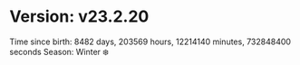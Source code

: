 # Version: v23.2.20
Time since birth: 8482 days, 203569 hours, 12214140 minutes, 732848400 seconds
Season: Winter ❄️

